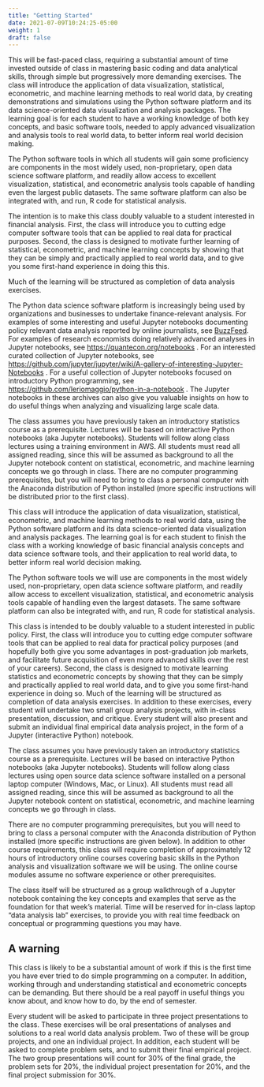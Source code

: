 ```yaml
---
title: "Getting Started"
date: 2021-07-09T10:24:25-05:00
weight: 1
draft: false
---
```


This will be fast-paced class, requiring a substantial amount of time invested outside of class in mastering basic coding and data analytical skills, through simple but progressively more demanding exercises. The class will introduce the application of data visualization, statistical, econometric, and machine learning methods to real world data, by creating demonstrations and simulations using the Python software platform and its data science-oriented data visualization and analysis packages. The learning goal is for each student to have a working knowledge of both key concepts, and basic software tools, needed to apply advanced visualization and analysis tools to real world data, to better inform real world decision making.

The Python software tools in which all students will gain some proficiency are components in the most widely used, non-proprietary, open data science software platform, and readily allow access to excellent visualization, statistical, and econometric analysis tools capable of handling even the largest public datasets. The same software platform can also be integrated with, and run, R code for statistical analysis.

The intention is to make this class doubly valuable to a student interested in financial analysis. First, the class will introduce you to cutting edge computer software tools that can be applied to real data for practical purposes. Second, the class is designed to motivate further learning of statistical, econometric, and machine learning concepts by showing that they can be simply and practically applied to real world data, and to give you some first-hand experience in doing this this.

Much of the learning will be structured as completion of data analysis exercises. 

The Python data science software platform is increasingly being used by organizations and businesses to undertake finance-relevant analysis. For examples of some interesting and useful Jupyter notebooks documenting policy relevant data analysis reported by online journalists, see [BuzzFeed](https://github.com/BuzzFeedNews). For examples of research economists doing relatively advanced analyses in Jupyter notebooks, see https://quantecon.org/notebooks . For an interested curated collection of Jupyter notebooks, see https://github.com/jupyter/jupyter/wiki/A-gallery-of-interesting-Jupyter-Notebooks . For a useful collection of Jupyter notebooks focused on introductory Python programming, see https://github.com/leriomaggio/python-in-a-notebook . The Jupyter notebooks in these archives can also give you valuable insights on how to do useful things when analyzing and visualizing large scale data.

The class assumes you have previously taken an introductory statistics course as a prerequisite. Lectures will be based on interactive Python notebooks (aka Jupyter notebooks). Students will follow along class lectures using a training environment in AWS. All students must read all assigned reading, since this will be assumed as background to all the Jupyter notebook content on statistical, econometric, and machine learning concepts we go through in class. There are no computer programming prerequisites, but you will need to bring to class a personal computer with the Anaconda distribution of Python installed (more specific instructions will be distributed prior to the first class).
 
This class will introduce the application of data visualization, statistical, econometric, and machine learning methods to real world data, using the Python software platform and its data science-oriented data visualization and analysis packages. The learning goal is for each student to finish the class with a working knowledge of basic financial analysis concepts and data science software tools, and their application to real world data, to better inform real world decision making.

The Python software tools we will use are components in the most widely used, non-proprietary, open data science software platform, and readily allow access to excellent visualization, statistical, and econometric analysis tools capable of handling even the largest datasets. The same software platform can also be integrated with, and run, R code for statistical analysis.

This class is intended to be doubly valuable to a student interested in public policy. First, the class will introduce you to cutting edge computer software tools that can be applied to real data for practical policy purposes (and hopefully both give you some advantages in post-graduation job markets, and facilitate future acquisition of even more advanced skills over the rest of your careers). Second, the class is designed to motivate learning statistics and econometric concepts by showing that they can be simply and practically applied to real world data, and to give you some first-hand experience in doing so.
Much of the learning will be structured as completion of data analysis exercises. In addition to these exercises, every student will undertake two small group analysis projects, with in-class presentation, discussion, and critique. Every student will also present and submit an individual final empirical data analysis project, in the form of a Jupyter (interactive Python) notebook.

The class assumes you have previously taken an introductory statistics course as a prerequisite. Lectures will be based on interactive Python notebooks (aka Jupyter notebooks). Students will follow along class lectures using open source data science software installed on a personal laptop computer (Windows, Mac, or Linux). All students must read all assigned reading, since this will be assumed as background to all the Jupyter notebook content on statistical, econometric, and machine learning concepts we go through in class.

There are no computer programming prerequisites, but you will need to bring to class a personal computer with the Anaconda distribution of Python installed (more specific instructions are given below). In addition to other course requirements, this class will require completion of approximately 12 hours of introductory online courses covering basic skills in the Python analysis and visualization software we will be using. The online course modules assume no software experience or other prerequisites.

The class itself will be structured as a group walkthrough of a Jupyter notebook containing the key concepts and examples that serve as the foundation for that week’s material. Time will be reserved for in-class laptop “data analysis lab” exercises, to provide you with real time feedback on conceptual or programming questions you may have.

## A warning

This class is likely to be a substantial amount of work if this is the first time you have ever tried to do simple programming on a computer. In addition, working through and understanding statistical and econometric concepts can be demanding. But there should be a real payoff in useful things you know about, and know how to do, by the end of semester.

Every student will be asked to participate in three project presentations to the class. These exercises will be oral presentations of analyses and solutions to a real world data analysis problem. Two of these will be group projects, and one an individual project. In addition, each student will be asked to complete problem sets, and to submit their final empirical project. The two group presentations will count for 30% of the final grade, the problem sets for 20%, the individual project presentation for 20%, and the final project submission for 30%.